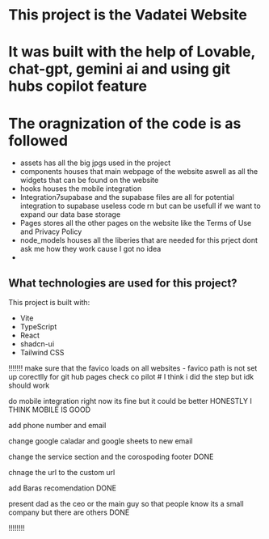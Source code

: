 # This project is the Vadatei Website
# It was built with the help of Lovable, chat-gpt, gemini ai and using git hubs copilot feature

# The oragnization of the code is as followed
- assets has all the big jpgs used in the project
- components houses that main webpage of the website aswell as all the widgets that can be found on the website
- hooks houses the mobile integration
- Integration7supabase and the supabase files are all for potential integration to supabase useless code rn but can be usefull if we want to expand our data base storage
- Pages stores all the other pages on the website like the Terms of Use and Privacy Policy
- node_models houses all the liberies that are needed for this prject dont ask me how they work cause I got no idea
- 
## What technologies are used for this project?

This project is built with:

- Vite
- TypeScript
- React
- shadcn-ui
- Tailwind CSS


!!!!!!!
make sure that the favico loads on all websites - favico path is not set up corectlly for git hub pages check co pilot # I think i did the step but idk should work

do mobile integration right now its fine but it could be better HONESTLY I THINK MOBILE IS GOOD

add phone number and email

change google caladar and google sheets to new email

change the service section and the corospoding footer DONE

chnage the url to the custom url

add Baras recomendation DONE

present dad as the ceo or the main guy so that people know its a small company but there are others DONE

!!!!!!!!

